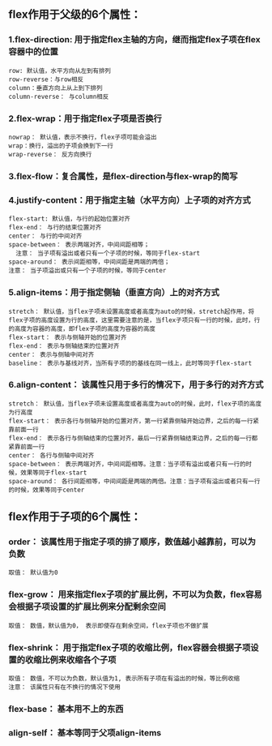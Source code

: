 ## flex作用于父级的6个属性：

### 1.flex-direction: 用于指定flex主轴的方向，继而指定flex子项在flex容器中的位置

    row: 默认值，水平方向从左到有排列
    row-reverse：与row相反
    column：垂直方向上从上到下排列
    column-reverse： 与column相反

### 2.flex-wrap：用于指定flex子项是否换行
    nowrap： 默认值，表示不换行，flex子项可能会溢出
    wrap：换行，溢出的子项会换到下一行
    wrap-reverse： 反方向换行

### 3.flex-flow：复合属性，是flex-direction与flex-wrap的简写

### 4.justify-content：用于指定主轴（水平方向）上子项的对齐方式
    flex-start: 默认值，与行的起始位置对齐
    flex-end： 与行的结束位置对齐
    center： 与行的中间对齐
    space-between： 表示两端对齐，中间间距相等；
      注意： 当子项有溢出或者只有一个子项的时候，等同于flex-start
    space-around： 表示间距相等，中间间距是两端的两倍；
    注意： 当子项溢出或只有一个子项的时候，等同于center

### 5.align-items：用于指定侧轴（垂直方向）上的对齐方式
    stretch： 默认值，当flex子项未设置高度或者高度为auto的时候，stretch起作用，将flex子项的高度设置为行的高度，这里需要注意的是，当flex子项只有一行的时候，此时，行的高度为容器的高度，即flex子项的高度为容器的高度
    flex-start： 表示与侧轴开始的位置对齐
    flex-end： 表示与侧轴结束的位置对齐
    center： 表示与侧轴中间对齐
    baseline： 表示与基线对齐，当所有子项的的基线在同一线上，此时等同于flex-start

### 6.align-content： 该属性只用于多行的情况下，用于多行的对齐方式
    stretch： 默认值，当flex子项未设置高度或者高度为auto的时候，此时，flex子项的高度为行高度
    flex-start： 表示各行与侧轴开始的位置对齐，第一行紧靠侧轴开始边界，之后的每一行紧靠前面一行
    flex-end： 表示各行与侧轴结束的位置对齐，最后一行紧靠侧轴结束边界，之后的每一行都紧靠前面一行
    center： 各行与侧轴中间对齐
    space-between： 表示两端对齐，中间间距相等。注意：当子项有溢出或者只有一行的时候，效果等同于flex-start
    space-around： 各行间距相等，中间间距是两端的两倍。注意：当子项有溢出或者只有一行的时候，效果等同于center


## flex作用于子项的6个属性：
### order： 该属性用于指定子项的排了顺序，数值越小越靠前，可以为负数
    取值： 默认值为0

### flex-grow： 用来指定flex子项的扩展比例，不可以为负数，flex容易会根据子项设置的扩展比例来分配剩余空间
    取值： 数值，默认值为0， 表示即使存在剩余空间，flex子项也不做扩展

### flex-shrink： 用于指定flex子项的收缩比例，flex容器会根据子项设置的收缩比例来收缩各个子项
    取值： 数值，不可以为负数，默认值为1, 表示所有子项在有溢出的时候，等比例收缩
    注意： 该属性只有在不换行的情况下使用

###  flex-base： 基本用不上的东西

### align-self： 基本等同于父项align-items